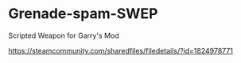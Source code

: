 # Grenade-spam-SWEP

Scripted Weapon for Garry's Mod

https://steamcommunity.com/sharedfiles/filedetails/?id=1824978771

